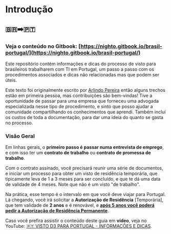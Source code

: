# Introdução

## 🇧🇷➡️🇵🇹

### Veja o conteúdo no Gitbook: [https://nighto.gitbook.io/brasil-portugal/](https://nighto.gitbook.io/brasil-portugal/)

Este repositório contém informações e dicas do processo de visto para brasileiros trabalharem com TI em Portugal, um passo a passo com os procedimentos associados e dicas não relacionadas mas que podem ser úteis.

Este texto foi originalmente escrito por [Arlindo Pereira](http://github.com/nighto) então alguns trechos estão em primeira pessoa, mas contribuições são bem-vindas! Tive a oportunidade de passar para uma empresa que forneceu uma advogada especializada nesse tipo de procedimento, e sinto que posso ajudar a comunidade compartilhando os conhecimentos que aprendi. Também incluí os custos de toda a documentação, para dar uma ideia do quanto se gasta no processo.

### Visão Geral

Em linhas gerais, o **primeiro passo é passar numa entrevista de emprego**, e com isso ter um **contrato de trabalho** ou **contrato de promessa de trabalho**.

Com o contrato assinado, você precisará reunir uma série de documentos, e iniciar um processo para obter um visto de residência temporária, que tipicamente leva de 1 a 3 meses para ser concluído, e que te dá uma data de validade de 4 meses. Note que não é um visto "de trabalho".&#x20;

Na prática, esse tempo é o intervalo em que você deve viajar para Portugal. Lá chegando, você irá solicitar a **Autorização de Residência** \[Temporária], que tem validade de **2 anos** e é renovável, e [**após 5 anos você poderá pedir a Autorização de Residência Permanente**](https://imigrante.sef.pt/solicitar/residir/art80/).

Caso você prefira assistir o conteúdo deste guia em **vídeo**, veja no YouTube: [🇵🇹 VISTO D3 PARA PORTUGAL - INFORMAÇÕES E DICAS](https://youtu.be/PFSFWMzDv8c).
